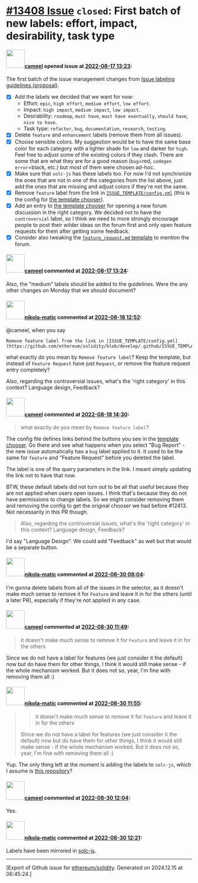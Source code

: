 # [\#13408 Issue](https://github.com/ethereum/solidity/issues/13408) `closed`: First batch of new labels: effort, impact, desirability, task type

#### <img src="https://avatars.githubusercontent.com/u/137030?v=4" width="50">[cameel](https://github.com/cameel) opened issue at [2022-08-17 13:23](https://github.com/ethereum/solidity/issues/13408):

The first batch of the issue management changes from [Issue labeling guidelines (proposal)](https://notes.ethereum.org/@solidity/SkMG8szAq).



- [x] Add the labels we decided that we want for now:
    - Effort: `epic`, `high effort`, `medium effort`, `low effort`.
    - Impact: `high impact`, `medium impact`, `low impact`.
    - Desirability: `roadmap`, `must have`, `must have eventually`, `should have`, `nice to have`.
    - Task type: `refactor`, `bug`, `documentation`, `research`, `testing`.
- [x] Delete `feature` and `enhancement` labels (remove them from all issues).
- [x] Choose sensible colors. My suggestion would be to have the same base color for each category with a lighter shade for `low` and darker for `high`. Feel free to adjust some of the existing colors if they clash. There are some that are what they are for a good reason (`bug`=red, `codegen error`=black, etc.) but most of them were chosen ad-hoc.
- [x] Make sure that `solc-js` has these labels too. For now I'd not synchronize the ones that are not in one of the categories from the list above, just add the ones that are missing and adjust colors if they're not the same.
- [x] Remove `feature` label from the link in [`ISSUE_TEMPLATE/config.yml`](https://github.com/ethereum/solidity/blob/develop/.github/ISSUE_TEMPLATE/config.yml) (this is the config for [the template chooser](https://github.com/ethereum/solidity/issues/new/choose)).
- [x] Add an entry to [the template chooser](https://github.com/ethereum/solidity/issues/new/choose) for opening a new forum discussion in the right category. We decided not to have the `controversial` label, so I think we need to more strongly encourage people to post their wilder ideas on the forum first and only open feature requests for them after getting some feedback.
- [x]  Consider also tweaking the [`feature_request.md` template](https://github.com/ethereum/solidity/blob/develop/.github/ISSUE_TEMPLATE/feature_request.md) to mention the forum.

#### <img src="https://avatars.githubusercontent.com/u/137030?v=4" width="50">[cameel](https://github.com/cameel) commented at [2022-08-17 13:24](https://github.com/ethereum/solidity/issues/13408#issuecomment-1218006414):

Also, the "medium" labels should be added to the guidelines. Were the any other changes on Monday that we should document?

#### <img src="https://avatars.githubusercontent.com/u/4415530?u=dc3db70e8fbd03f92ca81ee173d57774ce61084d&v=4" width="50">[nikola-matic](https://github.com/nikola-matic) commented at [2022-08-18 12:52](https://github.com/ethereum/solidity/issues/13408#issuecomment-1219456478):

@cameel, when you say 
```
Remove feature label from the link in [ISSUE_TEMPLATE/config.yml](https://github.com/ethereum/solidity/blob/develop/.github/ISSUE_TEMPLATE/config.yml)
```
what exactly do you mean by `Remove feature label`? Keep the template, but instead of `Feature Request` have just `Request`, or remove the feature request entry completely?

Also, regarding the controversial issues, what's the 'right category' in this context? Language design, Feedback?

#### <img src="https://avatars.githubusercontent.com/u/137030?v=4" width="50">[cameel](https://github.com/cameel) commented at [2022-08-18 14:30](https://github.com/ethereum/solidity/issues/13408#issuecomment-1219568910):

> what exactly do you mean by `Remove feature label`?

The config file defines links behind the buttons you see in the [template chooser](https://github.com/ethereum/solidity/issues/new/choose). Go there and see what happens when you select "Bug Report" - the new issue automatically has a `bug` label applied to it. It used to be the same for `feature` and "Feature Request" before you deleted the label.

The label is one of the query parameters in the link. I meant simply updating the link not to have that now.

BTW, these default labels did not turn out to be all that useful because they are not applied when users open issues. I think that's because they do not have permissions to change labels. So we might consider removing them and removing the config to get the original chooser we had before #12413. Not necessarily in this PR though.

> Also, regarding the controversial issues, what's the 'right category' in this context? Language design, Feedback?

I'd say "Language Design". We could add "Feedback" as well but that would be a separate button.

#### <img src="https://avatars.githubusercontent.com/u/4415530?u=dc3db70e8fbd03f92ca81ee173d57774ce61084d&v=4" width="50">[nikola-matic](https://github.com/nikola-matic) commented at [2022-08-30 08:04](https://github.com/ethereum/solidity/issues/13408#issuecomment-1231303839):

I'm gonna delete labels from all of the issues in the selector, as it doesn't make much sense to remove it for `Feature` and leave it in for the others (until a later PR), especially if they're not applied in any case.

#### <img src="https://avatars.githubusercontent.com/u/137030?v=4" width="50">[cameel](https://github.com/cameel) commented at [2022-08-30 11:49](https://github.com/ethereum/solidity/issues/13408#issuecomment-1231557226):

> it doesn't make much sense to remove it for `Feature` and leave it in for the others

Since we do not have a label for features (we just consider it the default) now but do have them for other things, I think it would still make sense - if the whole mechanism worked. But it does not so, year, I'm fine with removing them all :)

#### <img src="https://avatars.githubusercontent.com/u/4415530?u=dc3db70e8fbd03f92ca81ee173d57774ce61084d&v=4" width="50">[nikola-matic](https://github.com/nikola-matic) commented at [2022-08-30 11:55](https://github.com/ethereum/solidity/issues/13408#issuecomment-1231563167):

> > it doesn't make much sense to remove it for `Feature` and leave it in for the others
> 
> Since we do not have a label for features (we just consider it the default) now but do have them for other things, I think it would still make sense - if the whole mechanism worked. But it does not so, year, I'm fine with removing them all :)

Yup. The only thing left at the moment is adding the labels to `solc-js`, which I assume is [this repository](https://github.com/ethereum/solc-js)?

#### <img src="https://avatars.githubusercontent.com/u/137030?v=4" width="50">[cameel](https://github.com/cameel) commented at [2022-08-30 12:04](https://github.com/ethereum/solidity/issues/13408#issuecomment-1231573317):

Yes.

#### <img src="https://avatars.githubusercontent.com/u/4415530?u=dc3db70e8fbd03f92ca81ee173d57774ce61084d&v=4" width="50">[nikola-matic](https://github.com/nikola-matic) commented at [2022-08-30 12:21](https://github.com/ethereum/solidity/issues/13408#issuecomment-1231591016):

Labels have been mirrored in [solc-js](https://github.com/ethereum/solc-js/labels).


-------------------------------------------------------------------------------



[Export of Github issue for [ethereum/solidity](https://github.com/ethereum/solidity). Generated on 2024.12.15 at 06:45:24.]
